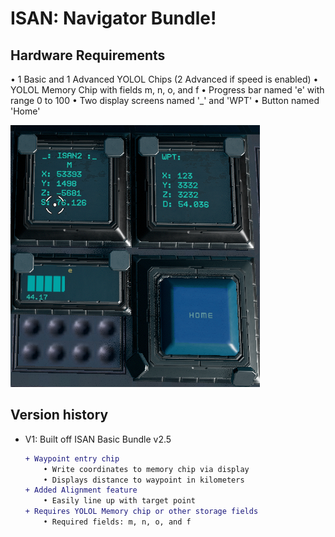 # ISAN: Navigator Bundle!

## Hardware Requirements
• 1 Basic and 1 Advanced YOLOL Chips (2 Advanced if speed is enabled)
• YOLOL Memory Chip with fields m, n, o, and f
• Progress bar named 'e' with range 0 to 100
• Two display screens named '_' and 'WPT'
• Button named 'Home'

![nav_example](./nav_example.png)

## Version history

- V1: Built off ISAN Basic Bundle v2.5
    ```diff
    + Waypoint entry chip
        • Write coordinates to memory chip via display
        • Displays distance to waypoint in kilometers
    + Added Alignment feature
        • Easily line up with target point
    + Requires YOLOL Memory chip or other storage fields
        • Required fields: m, n, o, and f
    ```
